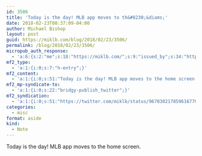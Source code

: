 ```yaml
---
id: 3506
title: 'Today is the day! MLB app moves to th&#8230;&diams;'
date: 2018-02-23T08:37:09-04:00
author: Michael Bishop
layout: post
guid: https://miklb.com/blog/2018/02/23/3506/
permalink: /blog/2018/02/23/3506/
micropub_auth_response:
  - 'a:6:{s:2:"me";s:18:"https://miklb.com/";s:9:"issued_by";s:34:"https://tokens.indieauth.com/token";s:9:"client_id";s:21:"https://quill.p3k.io/";s:9:"issued_at";s:10:"1515785966";s:5:"scope";s:13:"create update";s:5:"nonce";s:10:"1033266350";}'
mf2_type:
  - 'a:1:{i:0;s:7:"h-entry";}'
mf2_content:
  - 'a:1:{i:0;s:51:"Today is the day! MLB app moves to the home screen.";}'
mf2_mp-syndicate-to:
  - 'a:1:{i:0;s:22:"bridgy-publish_twitter";}'
mf2_syndication:
  - 'a:1:{i:0;s:51:"https://twitter.com/miklb/status/967030217859616770";}'
categories:
  - misc
format: aside
kind:
  - Note
---
```

Today is the day! MLB app moves to the home screen.